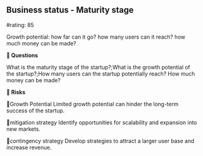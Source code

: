

## Business status - Maturity stage

#rating: 85


Growth potential: how far can it go? how many users can it reach? how much money can be made?

**💭 Questions**

What is the maturity stage of the startup?;What is the growth potential of the startup?;How many users can the startup potentially reach? How much money can be made?

**🚨 Risks**

🚨Growth Potential
Limited growth potential can hinder the long-term success of the startup.

🚨mitigation strategy
Identify opportunities for scalability and expansion into new markets.

🚨contingency strategy
Develop strategies to attract a larger user base and increase revenue.




